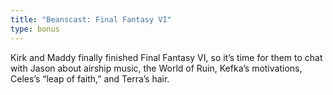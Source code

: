 ```yaml
---
title: "Beanscast: Final Fantasy VI"
type: bonus
---
```

Kirk and Maddy finally finished Final Fantasy VI, so it’s time for them to chat with Jason about airship music, the World of Ruin, Kefka’s motivations, Celes’s “leap of faith,” and Terra’s hair.